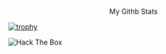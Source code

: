 

<p align="center"> My Githb Stats </p>

[![trophy](https://github-profile-trophy.vercel.app/?username=krishpranav&theme=dracula)]()

<img src="http://www.hackthebox.eu/badge/image/418532" alt="Hack The Box">
